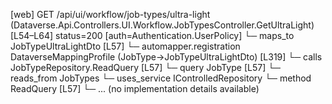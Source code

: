 [web] GET /api/ui/workflow/job-types/ultra-light  (Dataverse.Api.Controllers.UI.Workflow.JobTypesController.GetUltraLight)  [L54–L64] status=200 [auth=Authentication.UserPolicy]
  └─ maps_to JobTypeUltraLightDto [L57]
    └─ automapper.registration DataverseMappingProfile (JobType->JobTypeUltraLightDto) [L319]
  └─ calls JobTypeRepository.ReadQuery [L57]
  └─ query JobType [L57]
    └─ reads_from JobTypes
  └─ uses_service IControlledRepository<JobType>
    └─ method ReadQuery [L57]
      └─ ... (no implementation details available)

